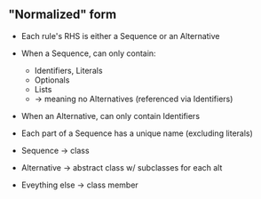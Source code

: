## "Normalized" form
* Each rule's RHS is either a Sequence or an Alternative
* When a Sequence, can only contain:
	* Identifiers, Literals
	* Optionals
	* Lists
	* -> meaning no Alternatives (referenced via Identifiers)
* When an Alternative, can only contain Identifiers
* Each part of a Sequence has a unique name (excluding literals)

* Sequence -> class
* Alternative -> abstract class w/ subclasses for each alt
* Eveything else -> class member
